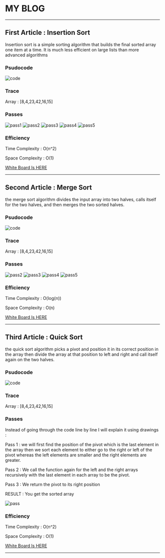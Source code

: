 # MY BLOG

---

## First Article : Insertion Sort

Insertion sort is a simple sorting algorithm that builds the final sorted array one item at a time. It is much less efficient on large lists than more advanced algorithms

### Psudocode

![code](./android/InsertionSort/lib/src/main/resources/1.png)

### Trace

Array : [8,4,23,42,16,15]

### Passes

![pass1](./android/InsertionSort/lib/src/main/resources/pass1.png)
![pass2](./android/InsertionSort/lib/src/main/resources/pass2.png)
![pass3](./android/InsertionSort/lib/src/main/resources/pass3.png)
![pass4](./android/InsertionSort/lib/src/main/resources/pass4.png)
![pass5](./android/InsertionSort/lib/src/main/resources/pass5.png)

### Efficiency

Time Complexity : O(n^2)

Space Complexity : O(1)

[White Board Is HERE](./android/InsertionSort/README.md)

---

## Second Article : Merge Sort

the merge sort algorithm divides the input array into two halves, calls itself for the two halves, and then merges the two sorted halves.

### Psudocode

![code](./android/mergeSort/lib/src/main/resources/1.png)

### Trace

Array : [8,4,23,42,16,15]

### Passes

![pass2](./android/mergeSort/lib/src/main/resources/2.png)
![pass3](./android/mergeSort/lib/src/main/resources/3.png)
![pass4](./android/mergeSort/lib/src/main/resources/4.png)
![pass5](./android/mergeSort/lib/src/main/resources/5.png)

### Efficiency

Time Complexity : O(log(n))

Space Complexity : O(n)

[White Board Is HERE](./android/mergeSort/README.md)

---

## Third Article : Quick Sort

the quick sort algorithm picks a pivot and position it in its correct position in the array then divide the array at that position to left and right and call itself again on the two halves.

### Psudocode

![code](./android/quickSort/lib/src/main/resources/1.png)

### Trace

Array : [8,4,23,42,16,15]

### Passes

Instead of going through the code line by line I will explain it using drawings :

Pass 1 : we will first find the position of the pivot which is the last element in the array then we sort each element to either go to the right or left of the pivot whereas the left elements are smaller and the right elements are greater.

Pass 2 : We call the function again for the left and the right arrays recursively with the last element in each array to be the pivot.

Pass 3 : We return the pivot to its right position

RESULT : You get the sorted array

![pass](./android/quickSort/lib/src/main/resources/2.png)

### Efficiency

Time Complexity : O(n^2)

Space Complexity : O(1)

[White Board Is HERE](./android/quickSort/README.md)

---
